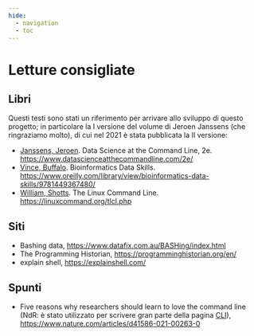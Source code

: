 ```yaml
---
hide:
  - navigation
  - toc
---
```


# Letture consigliate

## Libri

Questi testi sono stati un riferimento per arrivare allo sviluppo di questo progetto; in particolare la I versione del volume di Jeroen Janssens (che ringraziamo molto), di cui nel 2021 è stata pubblicata la II versione:

- [Janssens, Jeroen](https://twitter.com/jeroenhjanssens). Data Science at the Command Line, 2e. <https://www.datascienceatthecommandline.com/2e/>
- [Vince, Buffalo](https://twitter.com/vsbuffalo). Bioinformatics Data Skills. <https://www.oreilly.com/library/view/bioinformatics-data-skills/9781449367480/>
- [William, Shotts](https://twitter.com/William_Shotts). The Linux Command Line. <https://linuxcommand.org/tlcl.php>

## Siti

- Bashing data, <https://www.datafix.com.au/BASHing/index.html>
- The Programming Historian, <https://programminghistorian.org/en/>
- explain shell, <https://explainshell.com/>

## Spunti

- Five reasons why researchers should learn to love the command line (NdR: è stato utilizzato per scrivere gran parte della pagina [CLI](cli.md)), <https://www.nature.com/articles/d41586-021-00263-0>
